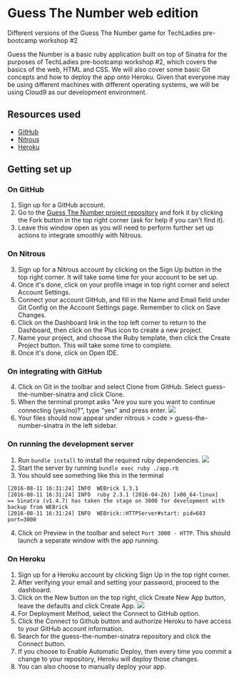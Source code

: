 # Guess The Number web edition
Different versions of the Guess The Number game for TechLadies pre-bootcamp workshop #2

Guess the Number is a basic ruby application built on top of Sinatra for the purposes of TechLadies pre-bootcamp workshop #2, which covers the basics of the web, HTML and CSS. We will also cover some basic Git concepts and how to deploy the app onto Heroku. Given that everyone may be using different machines with different operating systems, we will be using Cloud9 as our development environment.

## Resources used
- [GitHub](https://github.com)
- [Nitrous](https://www.nitrous.io/)
- [Heroku](https://www.heroku.com)

## Getting set up

### On GitHub
1. Sign up for a GitHub account.
2. Go to the [Guess The Number project repository](https://github.com/TechLadies/guess-the-number-sinatra) and fork it by clicking the Fork button in the top right corner (ask for help if you can't find it).
3. Leave this window open as you will need to perform further set up actions to integrate smoothly with Nitrous.

### On Nitrous
3. Sign up for a Nitrous account by clicking on the Sign Up button in the top right corner. It will take some time for your account to be set up.
4. Once it's done, click on your profile image in top right corner and select Account Settings.
5. Connect your account GitHub, and fill in the Name and Email field under Git Config on the Account Settings page. Remember to click on Save Changes.
6. Click on the Dashboard link in the top left corner to return to the Dashboard, then click on the Plus icon to create a new project.
7. Name your project, and choose the Ruby template, then click the Create Project button. This will take some time to complete.
8. Once it's done, click on Open IDE.

### On integrating with GitHub
4. Click on Git in the toolbar and select Clone from GitHub. Select guess-the-number-sinatra and click Clone.
5. When the terminal prompt asks "Are you sure you want to continue connecting (yes/no)?", type "yes" and press enter.
    ![](https://www.chenhuijing.com/filerepo/tl-ws2-terminal.png)
6. Your files should now appear under nitrous > code > guess-the-number-sinatra in the left sidebar.

### On running the development server
1. Run `bundle install` to install the required ruby dependencies.
    ![](https://www.chenhuijing.com/filerepo/tl-ws2-terminal2.png)
2. Start the server by running `bundle exec ruby ./app.rb`
3. You should see something like this in the terminal
```
[2016-08-11 16:31:24] INFO  WEBrick 1.3.1
[2016-08-11 16:31:24] INFO  ruby 2.3.1 (2016-04-26) [x86_64-linux]
== Sinatra (v1.4.7) has taken the stage on 3000 for development with backup from WEBrick
[2016-08-11 16:31:24] INFO  WEBrick::HTTPServer#start: pid=683 port=3000
```
4. Click on Preview in the toolbar and select `Port 3000 - HTTP`. This should launch a separate window with the app running.

### On Heroku
1. Sign up for a Heroku account by clicking Sign Up in the top right corner.
2. After verifying your email and setting your password, proceed to the dashboard.
3. Click on the New button on the top right, click Create New App button, leave the defaults and click Create App.
    ![](https://www.chenhuijing.com/filerepo/tl-ws2-heroku.png)
4. For Deployment Method, select the Connect to GitHub option.
5. Click the Connect to Github button and authorize Heroku to have access to your GitHub account information.
6. Search for the guess-the-number-sinatra repository and click the Connect button.
7. If you choose to Enable Automatic Deploy, then every time you commit a change to your repository, Heroku will deploy those changes.
8. You can also choose to manually deploy your app.
